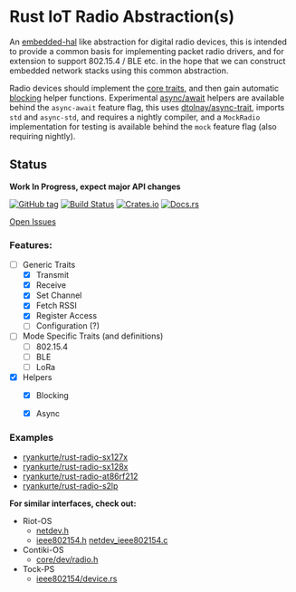 # Rust IoT Radio Abstraction(s)

An [embedded-hal](https://github.com/rust-embedded/embedded-hal) like abstraction for digital radio devices, this is intended to provide a common basis for implementing packet radio drivers, and for extension to support 802.15.4 / BLE etc. in the hope that we can construct embedded network stacks using this common abstraction.

Radio devices should implement the [core traits](https://docs.rs/radio/), and then gain automatic [blocking](https://docs.rs/radio/latest/radio/blocking/index.html) helper functions. Experimental [async/await](https://docs.rs/radio/latest/radio/nonblocking/index.html) helpers are available behind the `async-await` feature flag, this uses [dtolnay/async-trait](https://github.com/dtolnay/async-trait), imports `std` and `async-std`, and requires a nightly compiler, and a `MockRadio` implementation for testing is available behind the `mock` feature flag (also requiring nightly).


## Status

**Work In Progress, expect major API changes**

[![GitHub tag](https://img.shields.io/github/tag/ryankurte/rust-radio.svg)](https://github.com/ryankurte/rust-radio)
[![Build Status](https://travis-ci.com/ryankurte/rust-radio.svg?token=s4CML2iJ2hd54vvqz5FP&branch=master)](https://travis-ci.com/ryankurte/rust-radio)
[![Crates.io](https://img.shields.io/crates/v/radio.svg)](https://crates.io/crates/radio)
[![Docs.rs](https://docs.rs/radio/badge.svg)](https://docs.rs/radio)

[Open Issues](https://github.com/ryankurte/rust-radio/issues)


### Features:

- [ ] Generic Traits
  - [x] Transmit
  - [x] Receive
  - [x] Set Channel
  - [x] Fetch RSSI
  - [x] Register Access
  - [ ] Configuration (?)
- [ ] Mode Specific Traits (and definitions)
  - [ ] 802.15.4
  - [ ] BLE
  - [ ] LoRa
- [x] Helpers
  - [x] Blocking
  - [x] Async


### Examples

- [ryankurte/rust-radio-sx127x](https://github.com/ryankurte/rust-radio-sx127x)
- [ryankurte/rust-radio-sx128x](https://github.com/ryankurte/rust-radio-sx128x)
- [ryankurte/rust-radio-at86rf212](https://github.com/ryankurte/rust-radio-at86rf212)
- [ryankurte/rust-radio-s2lp](https://github.com/ryankurte/rust-radio-s2lp)


**For similar interfaces, check out:**
- Riot-OS 
  - [netdev.h](https://github.com/RIOT-OS/RIOT/blob/master/drivers/include/net/netdev.h)
  - [ieee802154.h](https://github.com/RIOT-OS/RIOT/blob/master/drivers/include/net/netdev/ieee802154.h)
    [netdev_ieee802154.c](https://github.com/RIOT-OS/RIOT/blob/master/drivers/netdev_ieee802154/netdev_ieee802154.c)
- Contiki-OS
  - [core/dev/radio.h](https://github.com/contiki-os/contiki/blob/master/core/dev/radio.h)
- Tock-PS
  - [ieee802154/device.rs](https://github.com/tock/tock/blob/master/capsules/src/ieee802154/device.rs)




